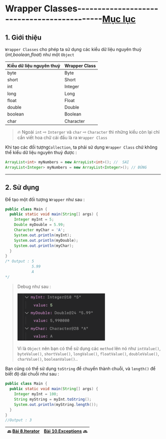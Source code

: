# Wrapper Classes--------------------------------------------[Mục lục](https://github.com/Zenfection/Java)

## 1. Giới thiệu

`Wrapper Classes` cho phép ta sử dụng các kiểu dữ liệu nguyên thuỷ (*int,boolean,float*) như một `Object`

| Kiễu dữ liệu nguyên thuỷ | Wrapper Class |
| ------------------------ | ------------- |
| byte                     | Byte          |
| short                    | Short         |
| int                      | Integer       |
| long                     | Long          |
| float                    | Float         |
| double                   | Double        |
| boolean                  | Boolean       |
| char                     | Character     |

> 🔥 Ngoài `int` ⇨ `Interger` và `char` ⇨ `Character` thì những kiểu còn lại chỉ cần viết hoa chữ cái đầu là ra `Wrapper Class`

Khi tạo các đối tượng`Collection`, ta phải sử dụng `Wrapper Class` chứ không thể kiểu dữ liệu nguyên thuỷ được : 

```java
ArrayList<int> myNumbers = new ArrayList<int>(); //  SAI
ArrayList<Integer> myNumbers = new ArrayList<Integer>(); // ĐÚNG
```

---

## 2. Sử dụng

Để tạo một đối tượng `Wrapper` như sau : 

```java
public class Main {
  public static void main(String[] args) {
    Integer myInt = 5;
    Double myDouble = 5.99;
    Character myChar = 'A';
    System.out.println(myInt);
    System.out.println(myDouble);
    System.out.println(myChar);
  }
}
/* Output : 5
            5.99
            A
*/
```

> Debug như sau : 
> 
> <img src="https://raw.githubusercontent.com/Zenfection/Image/master/2021/02/16-16-08-52-A%CC%89nh%20chu%CC%A3p%20Ma%CC%80n%20hi%CC%80nh%202021-02-16%20lu%CC%81c%2016.07.14.png" title="" alt="Ảnh chụp Màn hình 2021-02-16 lúc 16.07.14.png" width="283">
> 
> Vì là `Object` nên bạn có thể sử dụng các `method` lên nó như `intValue()`, `byteValue()`, `shortValue()`, `longValue()`, `floatValue()`, `doubleValue()`, `charValue()`, `booleanValue()`..

Bạn cũng có thể sử dụng `toString` để chuyển thành chuỗi, và `length()` để biết độ dài chuỗi như sau : 

```java
public class Main {
  public static void main(String[] args) {
    Integer myInt = 100;
    String myString = myInt.toString();
    System.out.println(myString.length());
  }
}
//Output : 3
```

| 🔙  [Bài 8.Iterator](https://github.com/Zenfection/Java/blob/master/Java%20Advaced/8.Iterator.md) | [Bài 10.Exceptions](https://github.com/Zenfection/Java/blob/master/Java%20Advaced/10.Exceptions.md) 🔜 |
| ------------------------------------------------------------------------------------------------- | ------------------------------------------------------------------------------------------------------ |
